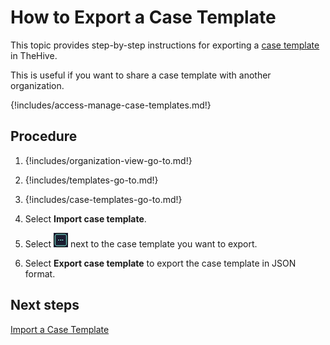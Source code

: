 # How to Export a Case Template

This topic provides step-by-step instructions for exporting a [case template](about-case-templates.md) in TheHive.

This is useful if you want to share a case template with another organization.

{!includes/access-manage-case-templates.md!}

## Procedure

1. {!includes/organization-view-go-to.md!}

2. {!includes/templates-go-to.md!}

3. {!includes/case-templates-go-to.md!}

4. Select **Import case template**.

5. Select ![Three dots](../../../../../images/user-guides/organization/configure-organization/three-dots.png) next to the case template you want to export.

6. Select **Export case template** to export the case template in JSON format.

## Next steps

[Import a Case Template](import-a-case-template.md)
